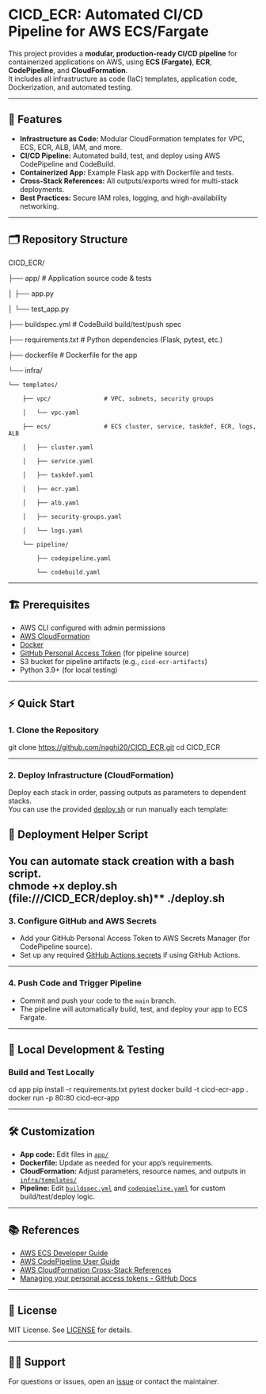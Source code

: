 # CICD_ECR: Automated CI/CD Pipeline for AWS ECS/Fargate

This project provides a **modular, production-ready CI/CD pipeline** for containerized applications on AWS, using **ECS (Fargate)**, **ECR**, **CodePipeline**, and **CloudFormation**.  
It includes all infrastructure as code (IaC) templates, application code, Dockerization, and automated testing.

---

## 🚀 Features

- **Infrastructure as Code:** Modular CloudFormation templates for VPC, ECS, ECR, ALB, IAM, and more.
- **CI/CD Pipeline:** Automated build, test, and deploy using AWS CodePipeline and CodeBuild.
- **Containerized App:** Example Flask app with Dockerfile and tests.
- **Cross-Stack References:** All outputs/exports wired for multi-stack deployments.
- **Best Practices:** Secure IAM roles, logging, and high-availability networking.

---

## 🗂️ Repository Structure
CICD_ECR/

├── app/                       # Application source code & tests

│   ├── app.py

│   └── test_app.py

├── buildspec.yml              # CodeBuild build/test/push spec

├── requirements.txt           # Python dependencies (Flask, pytest, etc.)

├── dockerfile                 # Dockerfile for the app


└── infra/

    └── templates/
    
        ├── vpc/               # VPC, subnets, security groups
        
        │   └── vpc.yaml
        
        ├── ecs/               # ECS cluster, service, taskdef, ECR, logs, ALB
        
        │   ├── cluster.yaml
        
        │   ├── service.yaml
        
        │   ├── taskdef.yaml

        │   ├── ecr.yaml
        
        │   ├── alb.yaml
        
        │   ├── security-groups.yaml
        
        │   └── logs.yaml
        
        └── pipeline/
        
            ├── codepipeline.yaml
            
            └── codebuild.yaml
            
          
---

## 🏗️ Prerequisites

- AWS CLI configured with admin permissions
- [AWS CloudFormation](https://aws.amazon.com/cloudformation/)
- [Docker](https://www.docker.com/)
- [GitHub Personal Access Token](https://docs.github.com/en/authentication/keeping-your-account-and-data-secure/managing-your-personal-access-tokens) (for pipeline source)
- S3 bucket for pipeline artifacts (e.g., `cicd-ecr-artifacts`)
- Python 3.9+ (for local testing)

---

## ⚡ Quick Start

### 1. **Clone the Repository**
git clone https://github.com/naghi20/CICD_ECR.git
cd CICD_ECR


---

### 2. **Deploy Infrastructure (CloudFormation)**

Deploy each stack in order, passing outputs as parameters to dependent stacks.  
You can use the provided [deploy.sh](#-deployment-helper-script) or run manually each template:

## 📝 Deployment Helper Script

You can automate stack creation with a bash script.  
 chmode +x deploy.sh                            (file:///CICD_ECR/deploy.sh)**
 ./deploy.sh 
---

### 3. **Configure GitHub and AWS Secrets**

- Add your GitHub Personal Access Token to AWS Secrets Manager (for CodePipeline source).
- Set up any required [GitHub Actions secrets](https://github.com/naghi20/CICD_ECR/settings/secrets/actions) if using GitHub Actions.

---

### 4. **Push Code and Trigger Pipeline**

- Commit and push your code to the `main` branch.
- The pipeline will automatically build, test, and deploy your app to ECS Fargate.

---

## 🧪 Local Development & Testing

### Build and Test Locally
cd app
pip install -r requirements.txt
pytest
docker build -t cicd-ecr-app .
docker run -p 80:80 cicd-ecr-app




---

## 🛠️ Customization

- **App code:** Edit files in [`app/`](file:///CICD_ECR/app/)
- **Dockerfile:** Update as needed for your app’s requirements.
- **CloudFormation:** Adjust parameters, resource names, and outputs in [`infra/templates/`](file:///CICD_ECR/infra/templates/)
- **Pipeline:** Edit [`buildspec.yml`](file:///CICD_ECR/buildspec.yml) and [`codepipeline.yaml`](file:///CICD_ECR/infra/templates/pipeline/codepipeline.yaml) for custom build/test/deploy logic.

---

## 📚 References

- [AWS ECS Developer Guide](https://docs.aws.amazon.com/AmazonECS/latest/developerguide/Welcome.html)
- [AWS CodePipeline User Guide](https://docs.aws.amazon.com/codepipeline/latest/userguide/welcome.html)
- [AWS CloudFormation Cross-Stack References](https://docs.aws.amazon.com/AWSCloudFormation/latest/UserGuide/using-cfn-stack-exports.html)
- [Managing your personal access tokens - GitHub Docs](https://docs.github.com/en/authentication/keeping-your-account-and-data-secure/managing-your-personal-access-tokens)

---

## 📝 License

MIT License. See [LICENSE](LICENSE) for details.

---

## 🙋‍♂️ Support

For questions or issues, open an [issue](https://github.com/naghi20/CICD_ECR/issues) or contact the maintainer.

